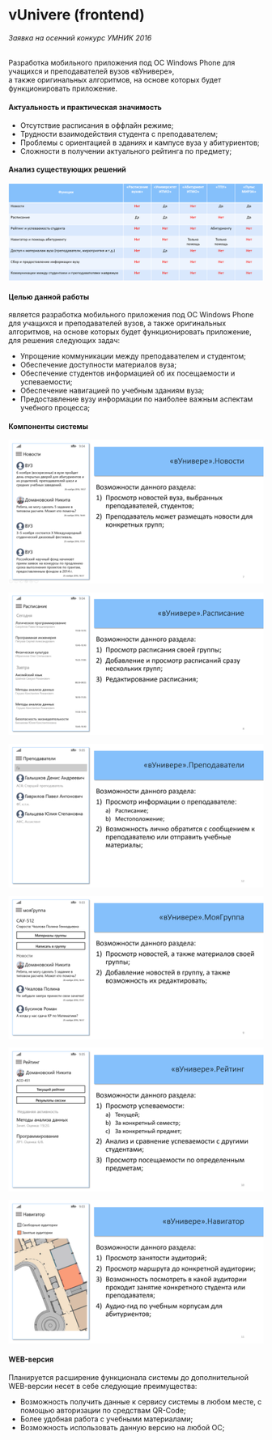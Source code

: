 # vUnivere (frontend)
###### Заявка на осенний конкурс УМНИК 2016

Разработка мобильного приложения под ОС Windows Phone для учащихся и преподавателей вузов «вУнивере», <br>
а также оригинальных алгоритмов, на основе которых будет функционировать приложение.

#### Актуальность и практическая значимость
- Отсутствие расписания в оффлайн режиме;
- Трудности взаимодействия студента с преподавателем;
- Проблемы с ориентацией в зданиях и кампусе вуза у абитуриентов;
- Сложности в получении актуального рейтинга по предмету;
#### Анализ существующих решений
![](https://github.com/iMashine/vUnivere/blob/master/analogs.png)
#### Целью данной работы 
является разработка мобильного приложения под ОС Windows Phone для учащихся и преподавателей вузов, а также оригинальных алгоритмов, на основе которых будет функционировать приложение, для решения следующих задач:
- Упрощение коммуникации между преподавателем и студентом;
- Обеспечение доступности материалов вуза;
- Обеспечение студентов информацией об их посещаемости и успеваемости;
- Обеспечение навигацией по учебным зданиям вуза;
- Предоставление вузу информации по наиболее важным аспектам учебного процесса;
#### Компоненты системы
![](https://github.com/iMashine/vUnivere/blob/master/newsPage.png)

![](https://github.com/iMashine/vUnivere/blob/master/schedulePage.png)

![](https://github.com/iMashine/vUnivere/blob/master/teachersPage.png)

![](https://github.com/iMashine/vUnivere/blob/master/myGroupPage.png)

![](https://github.com/iMashine/vUnivere/blob/master/scorePage.png)

![](https://github.com/iMashine/vUnivere/blob/master/mapPage.png)
#### WEB-версия
Планируется расширение функционала системы до дополнительной WEB-версии несет в себе следующие преимущества:
- Возможность получить данные к сервису системы в любом месте, с помощью авторизации по средствам QR-Code;
- Более удобная работа с учебными материалами;
- Возможность использовать данную версию на любой ОС;
